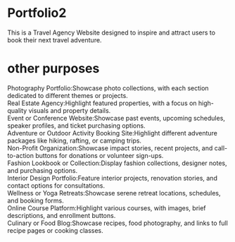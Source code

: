 # Portfolio2
This is a Travel Agency Website designed to inspire and attract users to book their next travel adventure.<br>
# other purposes
Photography Portfolio:Showcase photo collections, with each section dedicated to different themes or projects.<br>
Real Estate Agency:Highlight featured properties, with a focus on high-quality visuals and property details.<br>
Event or Conference Website:Showcase past events, upcoming schedules, speaker profiles, and ticket purchasing options.<br>
Adventure or Outdoor Activity Booking Site:Highlight different adventure packages like hiking, rafting, or camping trips.<br>
Non-Profit Organization:Showcase impact stories, recent projects, and call-to-action buttons for donations or volunteer sign-ups.<br>
Fashion Lookbook or Collection:Display fashion collections, designer notes, and purchasing options.<br>
Interior Design Portfolio:Feature interior projects, renovation stories, and contact options for consultations.<br>
Wellness or Yoga Retreats:Showcase serene retreat locations, schedules, and booking forms.<br>
Online Course Platform:Highlight various courses, with images, brief descriptions, and enrollment buttons.<br>
Culinary or Food Blog:Showcase recipes, food photography, and links to full recipe pages or cooking classes.
